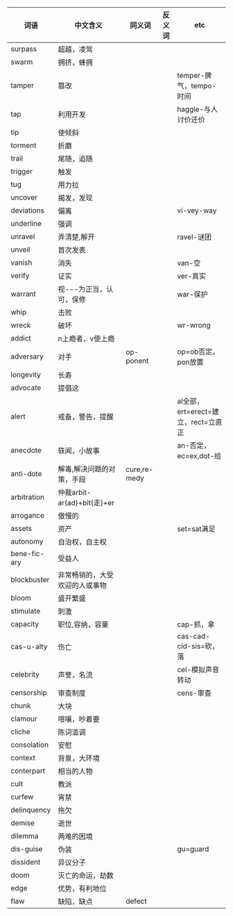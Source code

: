 
| 词语         | 中文含义                       | 同义词       | 反义词 | etc                                 |
|--------------|--------------------------------|--------------|--------|-------------------------------------|
| surpass      | 超越，凌驾                     |
| swarm        | 拥挤，蜂拥                     |
| tamper       | 篡改                           |              |        | temper-脾气，tempo-时间             |
| tap          | 利用开发                       |              |        | haggle-与人讨价还价                 |
| tip          | 使倾斜                         |
| torment      | 折磨                           |
| trail        | 尾随，追随                     |
| trigger      | 触发                           |
| tug          | 用力拉                         |
| uncover      | 揭发，发现                     |
| deviations   | 偏离                           |              |        | vi-vey-way                          |
| underline    | 强调                           |
| unravel      | 弄清楚,解开                    |              |        | ravel-谜团                          |
| unveil       | 首次发表                       |
| vanish       | 消失                           |              |        | van-空                              |
| verify       | 证实                           |              |        | ver-真实                            |
| warrant      | 视---为正当，认可，保修        |              |        | war-保护                            |
| whip         | 击败                           |
| wreck        | 破坏                           |              |        | wr-wrong                            |
| addict       | n上瘾者，v使上瘾               |
| adversary    | 对手                           | op-ponent    |        | op=ob否定，pon放置                  |
| longevity    | 长寿                           |
| advocate     | 提倡这                         |
| alert        | 戒备，警告，提醒               |              |        | al全部，ert=erect=建立，rect=立直正 |
| anecdote     | 轶闻，小故事                   |              |        | an-否定，ec=ex,dot-给               |
| anti-dote    | 解毒,解决问题的对策，手段      | cure,re-medy |
| arbitration  | 仲裁arbit-ar(ad)+bit(走)+er    |
| arrogance    | 傲慢的                         |
| assets       | 资产                           |              |        | set=sat满足                         |
| autonomy     | 自治权，自主权                 |
| bene-fic-ary | 受益人                         |
| blockbuster  | 非常畅销的，大受欢迎的人或事物 |
| bloom        | 盛开繁盛                       |
| stimulate    | 刺激                           |
| capacity     | 职位,容纳，容量                |              |        | cap-抓，拿                          |
| cas-u-alty   | 伤亡                           |              |        | cas-cad-cid-sis=砍，落              |
| celebrity    | 声誉，名流                     |              |        | cel-模拟声音转动                    |
| censorship   | 审查制度                       |              |        | cens-审查                           |
| chunk        | 大块                           |
| clamour      | 喧嚷，吵着要                   |
| cliche       | 陈词滥调                       |
| consolation  | 安慰                           |              |        |                                     |
| context      | 背景，大环境                   |
| conterpart   | 相当的人物                     |
| cult         | 教派                           |
| curfew       | 宵禁                           |
| delinquency  | 拖欠                           |
| demise       | 逝世                           |
| dilemma      | 两难的困境                     |
| dis-guise    | 伪装                           |              |        | gu=guard                            |
| dissident    | 异议分子                       |
| doom         | 灭亡的命运，劫数               |
| edge         | 优势，有利地位                 |
| flaw         | 缺陷，缺点                     | defect       |
